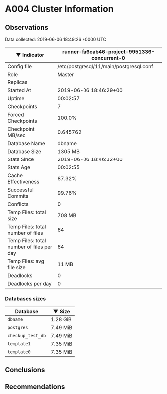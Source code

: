 # A004 Cluster Information #

## Observations ##
Data collected: 2019-06-06 18:49:26 +0000 UTC  

|&#9660;&nbsp;Indicator | runner-fa6cab46-project-9951336-concurrent-0 |
|--------|-------|
|Config file |/etc/postgresql/11/main/postgresql.conf|
|Role |Master|
|Replicas ||
|Started At |2019-06-06&nbsp;18:46:29+00|
|Uptime |00:02:57|
|Checkpoints |7|
|Forced Checkpoints |100.0%|
|Checkpoint MB/sec |0.645762|
|Database Name |dbname|
|Database Size |1305&nbsp;MB|
|Stats Since |2019-06-06&nbsp;18:46:32+00|
|Stats Age |00:02:55|
|Cache Effectiveness |87.32%|
|Successful Commits |99.76%|
|Conflicts |0|
|Temp Files: total size |708&nbsp;MB|
|Temp Files: total number of files |64|
|Temp Files: total number of files per day |64|
|Temp Files: avg file size |11&nbsp;MB|
|Deadlocks |0|
|Deadlocks per day |0|


### Databases sizes ###

| Database | &#9660;&nbsp;Size |
|----------|--------|
| `dbname` | 1.28&nbsp;GiB |
| `postgres` | 7.49&nbsp;MiB |
| `checkup_test_db` | 7.49&nbsp;MiB |
| `template1` | 7.35&nbsp;MiB |
| `template0` | 7.35&nbsp;MiB |


## Conclusions ##


## Recommendations ##

